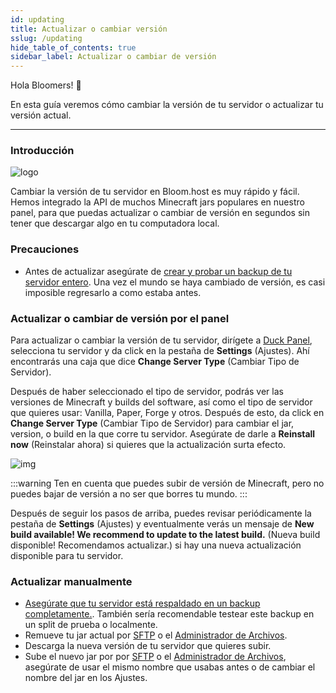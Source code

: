```yaml
---
id: updating
title: Actualizar o cambiar versión
sslug: /updating
hide_table_of_contents: true
sidebar_label: Actualizar o cambiar de versión
---
```


Hola Bloomers! 👋

En esta guía veremos cómo cambiar la versión de tu servidor o actualizar tu versión actual.

---

### Introducción
![logo](/imgs/running_a_server/updating/1.png)

Cambiar la versión de tu servidor en Bloom.host es muy rápido y fácil. Hemos integrado la API de muchos Minecraft jars
populares en nuestro panel, para que puedas actualizar o cambiar de versión en segundos sin tener que descargar algo en
tu computadora local.

### Precauciones
- Antes de actualizar asegúrate de [crear y probar un backup de tu servidor entero](../using_the_panel/backups.md).
  Una vez el mundo se haya cambiado de versión, es casi imposible regresarlo a como estaba antes.

### Actualizar o cambiar de versión por el panel

Para actualizar o cambiar la versión de tu servidor, dirígete a [Duck Panel](https://mc.bloom.host), selecciona tu servidor
y da click en la pestaña de **Settings** (Ajustes). Ahí encontrarás una caja que dice **Change Server Type** (Cambiar Tipo de Servidor).

Después de haber seleccionado el tipo de servidor, podrás ver las versiones de Minecraft y builds del software, así como
el tipo de servidor que quieres usar: Vanilla, Paper, Forge y otros. Después de esto, da click en **Change Server Type**
(Cambiar Tipo de Servidor) para cambiar el jar, version, o build en la que corre tu servidor. 
Asegúrate de darle a **Reinstall now** (Reinstalar ahora) si quieres que la actualización surta efecto.

![img](/imgs/running_a_server/updating/1.png)

:::warning
Ten en cuenta que puedes subir de versión de Minecraft, pero no puedes bajar de versión a no ser que borres tu mundo.
:::

Después de seguir los pasos de arriba, puedes revisar periódicamente la pestaña de **Settings**  (Ajustes) y eventualmente
verás un mensaje de **New build available! We recommend to update to the latest build.**
(Nueva build disponible! Recomendamos actualizar.) si hay una nueva actualización disponible para tu servidor.

### Actualizar manualmente
- [Asegúrate que tu servidor está respaldado en un backup completamente.](../using_the_panel/backups.md).
  También sería recomendable testear este backup en un split de prueba o localmente.
- Remueve tu jar actual por [SFTP](../using_the_panel/sftp.md) o el [Administrador de Archivos](../using_the_panel/file-manager-controls.md).
- Descarga la nueva versión de tu servidor que quieres subir.
- Sube el nuevo jar por por [SFTP](../using_the_panel/sftp.md) o el [Administrador de Archivos](../using_the_panel/file-manager-controls.md),
asegúrate de usar el mismo nombre que usabas antes o de cambiar el nombre del jar en los Ajustes.

